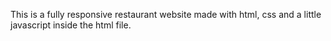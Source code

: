 This is a fully responsive restaurant website made with html, css and a little javascript inside the html file.
